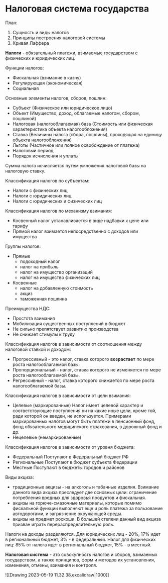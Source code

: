 # Налоговая система государства
План:
1. Сущность и виды налогов
2. Принципы построения налоговой системы
3. Кривая Лаффера

**Налоги** - обязательный платежи, взимаемые государством с физических и юридических лиц.

Функции налогов:
- Фискальная (взимание в казну)
- Регулирующая (экономическая)
- Социальная

Основные элементы налогов, сборов, пошлин:
- Субъект (Физическое или юридическое лицо)
- Объект (Имущество, доход, облагаемые налогом, сбором, пошлиной)
- Налоговая (налогооблагаемая) база (Стоимость или физическая характеристика объекта налогообложения)
- Ставка (Величины налога (сбора, пошлины), проходящая на единицу объекта налогообложения)
- Льготы (Частичное или полное освобождение от платежа)
- Налоговый период
- Порядок исчисления и уплаты

Сумма налога исчисляется путем умножения налоговой базы на налоговую ставку.

Классификация налогов по субъектам:
- Налоги с физических лиц
- Налоги с юридических лиц
- Налоги с юридических и физических лиц

Классификация налогов по механизму взимания:
- Косвенный налог
  устанавливается в виде надбавки к цене или тарифу
- Прямой налог
  взимается непосредственно с доходов или имущества

Группы налогов:
- Прямые
	- подоходный налог
	- налог на прибыль
	- налог на имущество организаций
	- налог на имущество физических лиц
- Косвенные
	- налог на добавленную стоимость
	- акциз
	- таможенная пошлина

Преимущества НДС:
- Простота взимания
- Мобилизация существенных поступлений в бюджет
- Не сильно препятствует развитию производства
- Не снижает стимулы к труду

Классификация налогов в зависимости от соотношения между налоговой ставкой и доходом:
- Прогрессивный - это налог, ставка которого **возрастает** по мере роста налогооблагаемой базы.
- Пропорциональный - налог, ставка которого не изменяется по мере роста налогооблагаемой базы.
- Регрессивный - налог, ставка которого снижается по мере роста налогооблагаемой базы.

Классификация налогов в зависимости от цели взимания:
- Целевые (маркированные)
	Налог имеет целевой характер и соответствующие поступления ни на какие иные цели, кроме той, ради которой он введен, не используется.
	Примерами маркированных налогов могут быть платежи в пенсионный фонд, фонд обязательного медицинского страхования, в дорожный фонд и др.
- Нецелевые (немаркированные)

Классификация налогов в зависимости от уровня бюджета:
- Федеральный
  Поступают в Федеральный бюджет РФ
- Региональные
  Поступают в бюджет субъекта Федерации
- Местные
  Поступают в бюджеты городов и районов

Виды акциза:
- традиционные акцизы - на алкоголь и табачные изделия. Взимание данного вида акциза преследует две основных цели: ограничение потребления вредных для здоровья продуктов и фискальная.
- акцизы на горюче-смазочные материалы, которые помимо фискальной функции выполняют еще и роль платежа за пользование автодорогами, и загрязнение окружающей среды.
- акцизы на предмет роскоши. В большей степени данный вид акциза призван играть перераспределительную роль.

Налоги на доходы разделяются. Для юридических лиц - 20%, 17% идет в региональный бюджет, 3% - в федеральный. Налог для физических лиц: 85% от налога идет в региональный бюджет, 15% - в местный.

**Налоговая система** - это совокупность налогов и сборов, взимаемых государством, а также принципов, форм и методов их установления, изменения, отмены, взимания и контроля.

![[Drawing 2023-05-19 11.32.38.excalidraw|1000]]
